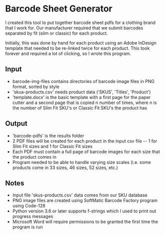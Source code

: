 # Barcode Sheet Generator

I created this tool to put together barcode sheet pdfs for a clothing brand that I work for. Our manufacturer required that we submit barcodes separated by fit (slim or classic) for each product.

Initially, this was done by hand for each product using an Adobe InDesign template that needed to be re-linked twice for each product. This took forever and required a lot of clicking, so I wrote this program.

## Input
* barcode-img-files contains directories of barcode image files in PNG format, sorted by style
* 'skua-products.csv' needs product data ('SKUS', 'Titles', 'Product')
* 'template.docx' is the basic template with a first page for the paper cutter and a second page that is copied n number of times, where n is the number of Slim Fit SKU's or Classic Fit SKU's the product has

## Output
* 'barcode-pdfs' is the results folder
* 2 PDF files will be created for each product in the input csv file -- 1 for Slim Fit sizes and 1 for Classic Fit sizes
* Each PDF must contain a full page of barcode images for each size that the product comes in
* Program needed to be able to handle varying size scales (i.e. some products come in 33 sizes, 46 sizes, 52 sizes, etc.)

## Notes
* Input file 'skus-products.csv' data comes from our SKU database
* PNG image files are created using SoftMatic Barcode Factory program using Code-128
* Python version 3.6 or later supports f-strings which I used to print out progress messages
* Microsoft Word will require permissions to be granted the first time the program is run
